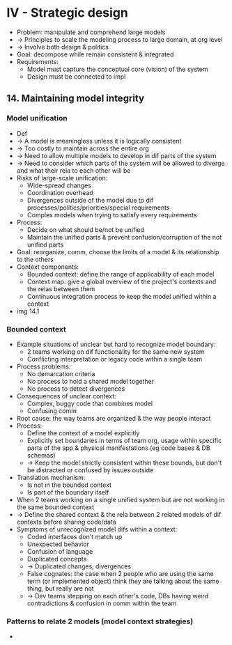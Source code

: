 # IV - Strategic design
- Problem: manipulate and comprehend large models
- -> Principles to scale the modeling process to large domain, at org level
- -> Involve both design & politics
- Goal: decompose while remain consistent & integrated
- Requirements:
  - Model must capture the conceptual core (vision) of the system
  - Design must be connected to impl

## 14. Maintaining model integrity

### Model unification
- Def
- -> A model is meaningless unless it is logically consistent
- -> Too costly to maintain across the entire org
- -> Need to allow multiple models to develop in dif parts of the system
- -> Need to consider which parts of the system will be allowed to diverge and what their rela to each other will be
- Risks of large-scale unification:
  - Wide-spread changes
  - Coordination overhead
  - Divergences outside of the model due to dif processes/politics/priorities/special requirements
  - Complex models when trying to satisfy every requirements
- Process:
  - Decide on what should be/not be unified
  - Maintain the unified parts & prevent confusion/corruption of the not unified parts
- Goal: reorganize, comm, choose the limits of a model & its relationship to the others
- Context components:
  - Bounded context: define the range of applicability of each model
  - Context map: give a global overview of the project's contexts and the relas between them
  - Continuous integration process to keep the model unified within a context
- img 14.1

### Bounded context
- Example situations of unclear but hard to recognize model boundary:
  - 2 teams working on dif functionality for the same new system
  - Conflicting interpretation or legacy code within a single team
- Process problems:
  - No demarcation criteria
  - No process to hold a shared model together
  - No process to detect divergences
- Consequences of unclear context:
  - Complex, buggy code that combines model
  - Confusing comm
- Root cause: the way teams are organized & the way people interact
- Process:
  - Define the context of a model explicitly
  - Explicitly set boundaries in terms of team org, usage within specific parts of the app
  & physical manifestations (eg code bases & DB schemas)
  - -> Keep the model strictly consistent within these bounds, but don't be distracted or confused by issues outside
- Translation mechanism:
  - Is not in the bounded context
  - Is part of the boundary itself
- When 2 teams working on a single unified system but are not working in the same bounded context
- -> Define the shared context & the rela between 2 related models of dif contexts before sharing code/data
- Symptoms of unrecognized model difs within a context:
  - Coded interfaces don't match up
  - Unexpected behavior
  - Confusion of language
  - Duplicated concepts
  - -> Duplicated changes, divergences
  - False cognates: the case when 2 people who are using the same term (or implemented object)
  think they are talking about the same thing, but really are not
  - -> Dev teams stepping on each other's code, DBs having weird contradictions & confusion in comm within the team

### Patterns to relate 2 models (model context strategies)
- 